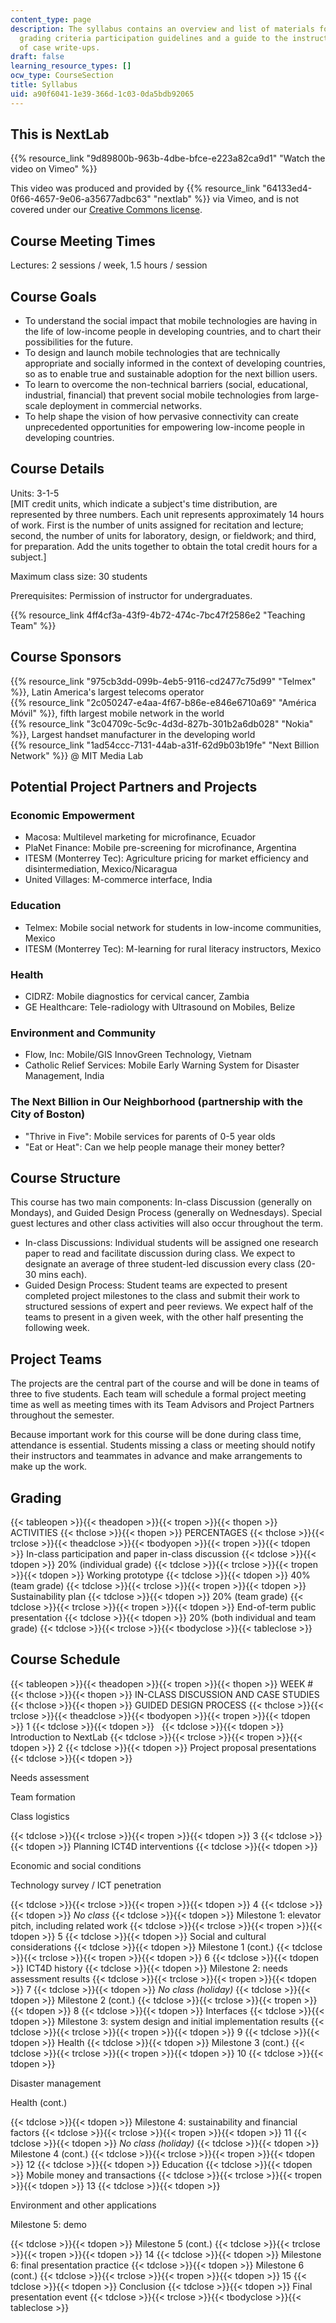```yaml
---
content_type: page
description: The syllabus contains an overview and list of materials for the course,
  grading criteria participation guidelines and a guide to the instructor?s evaluation
  of case write-ups.
draft: false
learning_resource_types: []
ocw_type: CourseSection
title: Syllabus
uid: a90f6041-1e39-366d-1c03-0da5bdb92065
---
```

## This is NextLab

{{% resource_link "9d89800b-963b-4dbe-bfce-e223a82ca9d1" "Watch the video on Vimeo" %}}

This video was produced and provided by {{% resource_link "64133ed4-0f66-4657-9e06-a35677adbc63" "nextlab" %}} via Vimeo, and is not covered under our [Creative Commons license](/terms/#cc).

## Course Meeting Times

Lectures: 2 sessions / week, 1.5 hours / session

## Course Goals

- To understand the social impact that mobile technologies are having in the life of low-income people in developing countries, and to chart their possibilities for the future.
- To design and launch mobile technologies that are technically appropriate and socially informed in the context of developing countries, so as to enable true and sustainable adoption for the next billion users.
- To learn to overcome the non-technical barriers (social, educational, industrial, financial) that prevent social mobile technologies from large-scale deployment in commercial networks.
- To help shape the vision of how pervasive connectivity can create unprecedented opportunities for empowering low-income people in developing countries.

## Course Details

Units: 3-1-5    
\[MIT credit units, which indicate a subject's time distribution, are represented by three numbers. Each unit represents approximately 14 hours of work. First is the number of units assigned for recitation and lecture; second, the number of units for laboratory, design, or fieldwork; and third, for preparation. Add the units together to obtain the total credit hours for a subject.\]

Maximum class size: 30 students

Prerequisites: Permission of instructor for undergraduates.

{{% resource_link 4ff4cf3a-43f9-4b72-474c-7bc47f2586e2 "Teaching Team" %}}

## Course Sponsors

{{% resource_link "975cb3dd-099b-4eb5-9116-cd2477c75d99" "Telmex" %}}, Latin America's largest telecoms operator    
{{% resource_link "2c050247-e4aa-4f67-b86e-e846e6710a69" "América Móvil" %}}, fifth largest mobile network in the world    
{{% resource_link "3c04709c-5c9c-4d3d-827b-301b2a6db028" "Nokia" %}}, Largest handset manufacturer in the developing world    
{{% resource_link "1ad54ccc-7131-44ab-a31f-62d9b03b19fe" "Next Billion Network" %}} @ MIT Media Lab

## Potential Project Partners and Projects

### Economic Empowerment

- Macosa: Multilevel marketing for microfinance, Ecuador
- PlaNet Finance: Mobile pre-screening for microfinance, Argentina
- ITESM (Monterrey Tec): Agriculture pricing for market efficiency and disintermediation, Mexico/Nicaragua
- United Villages: M-commerce interface, India

### Education

- Telmex: Mobile social network for students in low-income communities, Mexico
- ITESM (Monterrey Tec): M-learning for rural literacy instructors, Mexico

### Health

- CIDRZ: Mobile diagnostics for cervical cancer, Zambia
- GE Healthcare: Tele-radiology with Ultrasound on Mobiles, Belize

### Environment and Community

- Flow, Inc: Mobile/GIS InnovGreen Technology, Vietnam
- Catholic Relief Services: Mobile Early Warning System for Disaster Management, India

### The Next Billion in Our Neighborhood (partnership with the City of Boston)

- "Thrive in Five": Mobile services for parents of 0-5 year olds
- "Eat or Heat": Can we help people manage their money better?

## Course Structure

This course has two main components: In-class Discussion (generally on Mondays), and Guided Design Process (generally on Wednesdays). Special guest lectures and other class activities will also occur throughout the term.

- In-class Discussions: Individual students will be assigned one research paper to read and facilitate discussion during class. We expect to designate an average of three student-led discussion every class (20-30 mins each).
- Guided Design Process: Student teams are expected to present completed project milestones to the class and submit their work to structured sessions of expert and peer reviews. We expect half of the teams to present in a given week, with the other half presenting the following week.

## Project Teams

The projects are the central part of the course and will be done in teams of three to five students. Each team will schedule a formal project meeting time as well as meeting times with its Team Advisors and Project Partners throughout the semester.

Because important work for this course will be done during class time, attendance is essential. Students missing a class or meeting should notify their instructors and teammates in advance and make arrangements to make up the work.

## Grading

{{< tableopen >}}{{< theadopen >}}{{< tropen >}}{{< thopen >}}
ACTIVITIES
{{< thclose >}}{{< thopen >}}
PERCENTAGES
{{< thclose >}}{{< trclose >}}{{< theadclose >}}{{< tbodyopen >}}{{< tropen >}}{{< tdopen >}}
In-class participation and paper in-class discussion
{{< tdclose >}}{{< tdopen >}}
20% (individual grade)
{{< tdclose >}}{{< trclose >}}{{< tropen >}}{{< tdopen >}}
Working prototype
{{< tdclose >}}{{< tdopen >}}
40% (team grade)
{{< tdclose >}}{{< trclose >}}{{< tropen >}}{{< tdopen >}}
Sustainability plan
{{< tdclose >}}{{< tdopen >}}
20% (team grade)
{{< tdclose >}}{{< trclose >}}{{< tropen >}}{{< tdopen >}}
End-of-term public presentation
{{< tdclose >}}{{< tdopen >}}
20% (both individual and team grade)
{{< tdclose >}}{{< trclose >}}{{< tbodyclose >}}{{< tableclose >}}

## Course Schedule

{{< tableopen >}}{{< theadopen >}}{{< tropen >}}{{< thopen >}}
WEEK #
{{< thclose >}}{{< thopen >}}
IN-CLASS DISCUSSION AND CASE STUDIES
{{< thclose >}}{{< thopen >}}
GUIDED DESIGN PROCESS
{{< thclose >}}{{< trclose >}}{{< theadclose >}}{{< tbodyopen >}}{{< tropen >}}{{< tdopen >}}
1
{{< tdclose >}}{{< tdopen >}}
 
{{< tdclose >}}{{< tdopen >}}
Introduction to NextLab
{{< tdclose >}}{{< trclose >}}{{< tropen >}}{{< tdopen >}}
2
{{< tdclose >}}{{< tdopen >}}
Project proposal presentations
{{< tdclose >}}{{< tdopen >}}

Needs assessment

Team formation

Class logistics

{{< tdclose >}}{{< trclose >}}{{< tropen >}}{{< tdopen >}}
3
{{< tdclose >}}{{< tdopen >}}
Planning ICT4D interventions
{{< tdclose >}}{{< tdopen >}}

Economic and social conditions

Technology survey / ICT penetration

{{< tdclose >}}{{< trclose >}}{{< tropen >}}{{< tdopen >}}
4
{{< tdclose >}}{{< tdopen >}}
_No class_
{{< tdclose >}}{{< tdopen >}}
Milestone 1: elevator pitch, including related work
{{< tdclose >}}{{< trclose >}}{{< tropen >}}{{< tdopen >}}
5
{{< tdclose >}}{{< tdopen >}}
Social and cultural considerations
{{< tdclose >}}{{< tdopen >}}
Milestone 1 (cont.)
{{< tdclose >}}{{< trclose >}}{{< tropen >}}{{< tdopen >}}
6
{{< tdclose >}}{{< tdopen >}}
ICT4D history
{{< tdclose >}}{{< tdopen >}}
Milestone 2: needs assessment results
{{< tdclose >}}{{< trclose >}}{{< tropen >}}{{< tdopen >}}
7
{{< tdclose >}}{{< tdopen >}}
_No class (holiday)_
{{< tdclose >}}{{< tdopen >}}
Milestone 2 (cont.)
{{< tdclose >}}{{< trclose >}}{{< tropen >}}{{< tdopen >}}
8
{{< tdclose >}}{{< tdopen >}}
Interfaces
{{< tdclose >}}{{< tdopen >}}
Milestone 3: system design and initial implementation results
{{< tdclose >}}{{< trclose >}}{{< tropen >}}{{< tdopen >}}
9
{{< tdclose >}}{{< tdopen >}}
Health
{{< tdclose >}}{{< tdopen >}}
Milestone 3 (cont.)
{{< tdclose >}}{{< trclose >}}{{< tropen >}}{{< tdopen >}}
10
{{< tdclose >}}{{< tdopen >}}

Disaster management

Health (cont.)

{{< tdclose >}}{{< tdopen >}}
Milestone 4: sustainability and financial factors
{{< tdclose >}}{{< trclose >}}{{< tropen >}}{{< tdopen >}}
11
{{< tdclose >}}{{< tdopen >}}
_No class (holiday)_
{{< tdclose >}}{{< tdopen >}}
Milestone 4 (cont.)
{{< tdclose >}}{{< trclose >}}{{< tropen >}}{{< tdopen >}}
12
{{< tdclose >}}{{< tdopen >}}
Education
{{< tdclose >}}{{< tdopen >}}
Mobile money and transactions
{{< tdclose >}}{{< trclose >}}{{< tropen >}}{{< tdopen >}}
13
{{< tdclose >}}{{< tdopen >}}

Environment and other applications

Milestone 5: demo

{{< tdclose >}}{{< tdopen >}}
Milestone 5 (cont.)
{{< tdclose >}}{{< trclose >}}{{< tropen >}}{{< tdopen >}}
14
{{< tdclose >}}{{< tdopen >}}
Milestone 6: final presentation practice
{{< tdclose >}}{{< tdopen >}}
Milestone 6 (cont.)
{{< tdclose >}}{{< trclose >}}{{< tropen >}}{{< tdopen >}}
15
{{< tdclose >}}{{< tdopen >}}
Conclusion
{{< tdclose >}}{{< tdopen >}}
Final presentation event
{{< tdclose >}}{{< trclose >}}{{< tbodyclose >}}{{< tableclose >}}